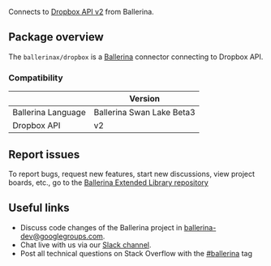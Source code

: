 Connects to [Dropbox API v2](https://www.dropbox.com/developers/documentation/http/documentation) from Ballerina.

## Package overview
The `ballerinax/dropbox` is a [Ballerina](https://ballerina.io/) connector connecting to Dropbox API.

### Compatibility
|                       | Version                       |
|-----------------------|-------------------------------|
| Ballerina Language    | Ballerina Swan Lake Beta3     | 
| Dropbox API           | v2                            |

## Report issues
To report bugs, request new features, start new discussions, view project boards, etc., go to the [Ballerina Extended Library repository](https://github.com/ballerina-platform/ballerina-extended-library)

## Useful links
- Discuss code changes of the Ballerina project in [ballerina-dev@googlegroups.com](mailto:ballerina-dev@googlegroups.com).
- Chat live with us via our [Slack channel](https://ballerina.io/community/slack/).
- Post all technical questions on Stack Overflow with the [#ballerina](https://stackoverflow.com/questions/tagged/ballerina) tag
